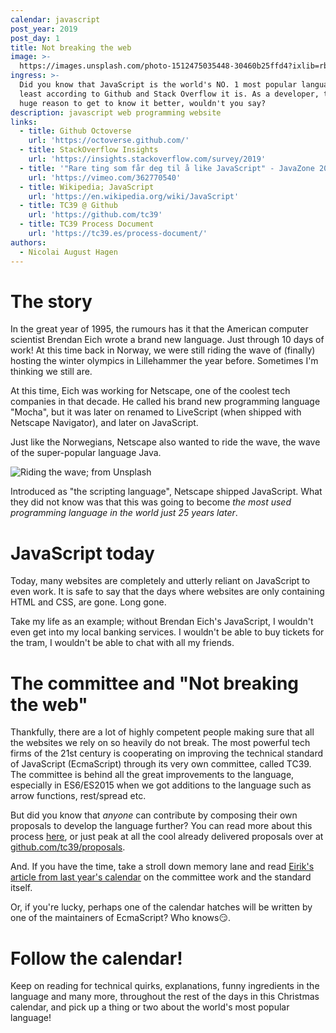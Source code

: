 ```yaml
---
calendar: javascript
post_year: 2019
post_day: 1
title: Not breaking the web
image: >-
  https://images.unsplash.com/photo-1512475035448-30460b25ffd4?ixlib=rb-1.2.1&ixid=eyJhcHBfaWQiOjEyMDd9&auto=format&fit=crop&w=2250&q=80
ingress: >-
  Did you know that JavaScript is the world's NO. 1 most popular language? At
  least according to Github and Stack Overflow it is. As a developer, that is a
  huge reason to get to know it better, wouldn't you say?
description: javascript web programming website
links:
  - title: Github Octoverse
    url: 'https://octoverse.github.com/'
  - title: StackOverflow Insights
    url: 'https://insights.stackoverflow.com/survey/2019'
  - title: '"Rare ting som får deg til å like JavaScript" - JavaZone 2019'
    url: 'https://vimeo.com/362770540'
  - title: Wikipedia; JavaScript
    url: 'https://en.wikipedia.org/wiki/JavaScript'
  - title: TC39 @ Github
    url: 'https://github.com/tc39'
  - title: TC39 Process Document
    url: 'https://tc39.es/process-document/'
authors:
  - Nicolai August Hagen
---
```

# The story

In the great year of 1995, the rumours has it that the American computer scientist Brendan Eich wrote a brand new language. Just through 10 days of work! At this time back in Norway, we were still riding the wave of (finally) hosting the winter olympics in Lillehammer the year before. Sometimes I'm thinking we still are.

At this time, Eich was working for Netscape, one of the coolest tech companies in that decade. He called his brand new programming language "Mocha", but it was later on renamed to LiveScript (when shipped with Netscape Navigator), and later on JavaScript. 

Just like the Norwegians, Netscape also wanted to ride the wave, the wave of the super-popular language Java. 

![Riding the wave; from Unsplash](https://images.unsplash.com/photo-1530870110042-98b2cb110834?ixlib=rb-1.2.1&ixid=eyJhcHBfaWQiOjEyMDd9&auto=format&fit=crop&w=2250&q=80)

Introduced as "the scripting language", Netscape shipped JavaScript. What they did not know was that this was going to become *the most used programming language in the world just 25 years later*.

# JavaScript today

Today, many websites are completely and utterly reliant on JavaScript to even work. It is safe to say that the days where websites are only containing HTML and CSS, are gone. Long gone.

Take my life as an example; without Brendan Eich's JavaScript, I wouldn't even get into my local banking services. I wouldn't be able to buy tickets for the tram, I wouldn't be able to chat with all my friends. 

# The committee and "Not breaking the web"

Thankfully, there are a lot of highly competent people making sure that all the websites we rely on so heavily do not break. The most powerful tech firms of the 21st century is cooperating on improving the technical standard of JavaScript (EcmaScript) through its very own committee, called TC39. The committee is behind all the great improvements to the language, especially in ES6/ES2015 when we got additions to the language such as arrow functions, rest/spread etc.

But did you know that _anyone_ can contribute by composing their own proposals to develop the language further? You can read more about this process [here](https://tc39.es/process-document/), or just peak at all the cool already delivered proposals over at [github.com/tc39/proposals](https://github.com/tc39/proposals). 

And. If you have the time, take a stroll down memory lane and read [Eirik's article from last year's calendar](https://javascript.christmas/2018/1) on the committee work and the standard itself. 

Or, if you're lucky, perhaps one of the calendar hatches will be written by one of the maintainers of EcmaScript? Who knows😏.

# Follow the calendar! 

Keep on reading for technical quirks, explanations, funny ingredients in the language and many more, throughout the rest of the days in this Christmas calendar, and pick up a thing or two about the world's most popular language! 
